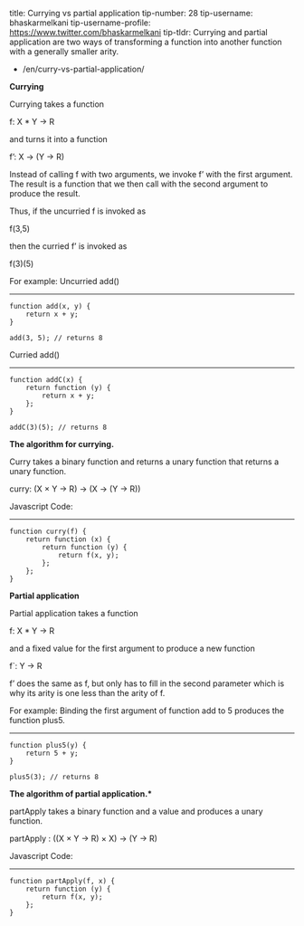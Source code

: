 title: Currying vs partial application tip-number: 28 tip-username: bhaskarmelkani tip-username-profile: https://www.twitter.com/bhaskarmelkani tip-tldr: Currying and partial application are two ways of transforming a function into another function with a generally smaller arity.

-   /en/curry-vs-partial-application/

**Currying**

Currying takes a function

f: X \* Y -&gt; R

and turns it into a function

f’: X -&gt; (Y -&gt; R)

Instead of calling f with two arguments, we invoke f’ with the first argument. The result is a function that we then call with the second argument to produce the result.

Thus, if the uncurried f is invoked as

f(3,5)

then the curried f’ is invoked as

f(3)(5)

For example: Uncurried add()

------------------------------------------------------------------------

    function add(x, y) {
        return x + y;
    }

    add(3, 5); // returns 8

Curried add()

------------------------------------------------------------------------

    function addC(x) {
        return function (y) {
            return x + y;
        };
    }

    addC(3)(5); // returns 8

**The algorithm for currying.**

Curry takes a binary function and returns a unary function that returns a unary function.

curry: (X × Y → R) → (X → (Y → R))

Javascript Code:

------------------------------------------------------------------------

    function curry(f) {
        return function (x) {
            return function (y) {
                return f(x, y);
            };
        };
    }

**Partial application**

Partial application takes a function

f: X \* Y -&gt; R

and a fixed value for the first argument to produce a new function

f\`: Y -&gt; R

f’ does the same as f, but only has to fill in the second parameter which is why its arity is one less than the arity of f.

For example: Binding the first argument of function add to 5 produces the function plus5.

------------------------------------------------------------------------

    function plus5(y) {
        return 5 + y;
    }

    plus5(3); // returns 8

**The algorithm of partial application.\***

partApply takes a binary function and a value and produces a unary function.

partApply : ((X × Y → R) × X) → (Y → R)

Javascript Code:

------------------------------------------------------------------------

    function partApply(f, x) {
        return function (y) {
            return f(x, y);
        };
    }
